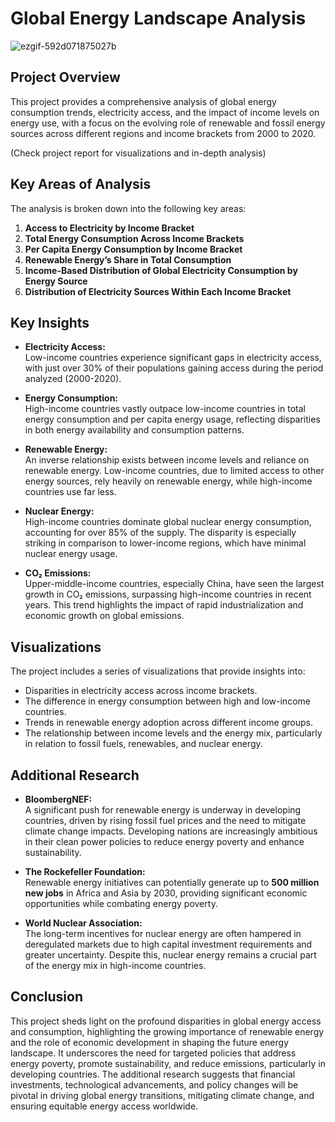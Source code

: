 # Global Energy Landscape Analysis
![ezgif-592d071875027b](https://github.com/user-attachments/assets/e4ff814d-9593-4d46-ba6e-3c02cceba495)

## Project Overview

This project provides a comprehensive analysis of global energy consumption trends, electricity access, and the impact of income levels on energy use, with a focus on the evolving role of renewable and fossil energy sources across different regions and income brackets from 2000 to 2020.

(Check project report for visualizations and in-depth analysis)

## Key Areas of Analysis

The analysis is broken down into the following key areas:

1. **Access to Electricity by Income Bracket**
2. **Total Energy Consumption Across Income Brackets**
3. **Per Capita Energy Consumption by Income Bracket**
4. **Renewable Energy’s Share in Total Consumption**
5. **Income-Based Distribution of Global Electricity Consumption by Energy Source**
6. **Distribution of Electricity Sources Within Each Income Bracket**

## Key Insights

- **Electricity Access:**  
  Low-income countries experience significant gaps in electricity access, with just over 30% of their populations gaining access during the period analyzed (2000-2020). 

- **Energy Consumption:**  
  High-income countries vastly outpace low-income countries in total energy consumption and per capita energy usage, reflecting disparities in both energy availability and consumption patterns.

- **Renewable Energy:**  
  An inverse relationship exists between income levels and reliance on renewable energy. Low-income countries, due to limited access to other energy sources, rely heavily on renewable energy, while high-income countries use far less.

- **Nuclear Energy:**  
  High-income countries dominate global nuclear energy consumption, accounting for over 85% of the supply. The disparity is especially striking in comparison to lower-income regions, which have minimal nuclear energy usage.

- **CO₂ Emissions:**  
  Upper-middle-income countries, especially China, have seen the largest growth in CO₂ emissions, surpassing high-income countries in recent years. This trend highlights the impact of rapid industrialization and economic growth on global emissions.

## Visualizations

The project includes a series of visualizations that provide insights into:

- Disparities in electricity access across income brackets.
- The difference in energy consumption between high and low-income countries.
- Trends in renewable energy adoption across different income groups.
- The relationship between income levels and the energy mix, particularly in relation to fossil fuels, renewables, and nuclear energy.

## Additional Research

- **BloombergNEF:**  
  A significant push for renewable energy is underway in developing countries, driven by rising fossil fuel prices and the need to mitigate climate change impacts. Developing nations are increasingly ambitious in their clean power policies to reduce energy poverty and enhance sustainability.

- **The Rockefeller Foundation:**  
  Renewable energy initiatives can potentially generate up to **500 million new jobs** in Africa and Asia by 2030, providing significant economic opportunities while combating energy poverty.

- **World Nuclear Association:**  
  The long-term incentives for nuclear energy are often hampered in deregulated markets due to high capital investment requirements and greater uncertainty. Despite this, nuclear energy remains a crucial part of the energy mix in high-income countries.

## Conclusion

This project sheds light on the profound disparities in global energy access and consumption, highlighting the growing importance of renewable energy and the role of economic development in shaping the future energy landscape. It underscores the need for targeted policies that address energy poverty, promote sustainability, and reduce emissions, particularly in developing countries. The additional research suggests that financial investments, technological advancements, and policy changes will be pivotal in driving global energy transitions, mitigating climate change, and ensuring equitable energy access worldwide.
